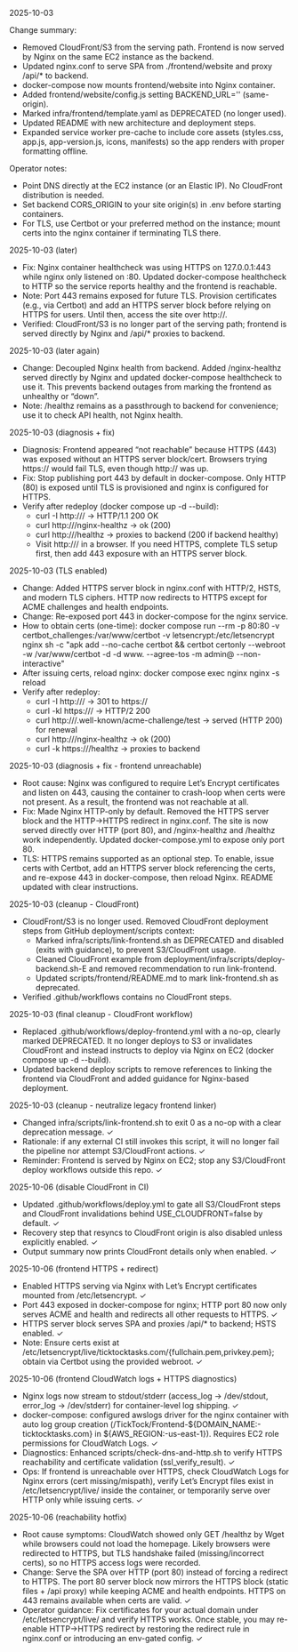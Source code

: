 2025-10-03

Change summary:
- Removed CloudFront/S3 from the serving path. Frontend is now served by Nginx on the same EC2 instance as the backend.
- Updated nginx.conf to serve SPA from ./frontend/website and proxy /api/* to backend.
- docker-compose now mounts frontend/website into Nginx container.
- Added frontend/website/config.js setting BACKEND_URL='' (same-origin).
- Marked infra/frontend/template.yaml as DEPRECATED (no longer used).
- Updated README with new architecture and deployment steps.
- Expanded service worker pre-cache to include core assets (styles.css, app.js, app-version.js, icons, manifests) so the app renders with proper formatting offline.

Operator notes:
- Point DNS directly at the EC2 instance (or an Elastic IP). No CloudFront distribution is needed.
- Set backend CORS_ORIGIN to your site origin(s) in .env before starting containers.
- For TLS, use Certbot or your preferred method on the instance; mount certs into the nginx container if terminating TLS there.


2025-10-03 (later)
- Fix: Nginx container healthcheck was using HTTPS on 127.0.0.1:443 while nginx only listened on :80. Updated docker-compose healthcheck to HTTP so the service reports healthy and the frontend is reachable.
- Note: Port 443 remains exposed for future TLS. Provision certificates (e.g., via Certbot) and add an HTTPS server block before relying on HTTPS for users. Until then, access the site over http://.
- Verified: CloudFront/S3 is no longer part of the serving path; frontend is served directly by Nginx and /api/* proxies to backend.

2025-10-03 (later again)
- Change: Decoupled Nginx health from backend. Added /nginx-healthz served directly by Nginx and updated docker-compose healthcheck to use it. This prevents backend outages from marking the frontend as unhealthy or “down”.
- Note: /healthz remains as a passthrough to backend for convenience; use it to check API health, not Nginx health.

2025-10-03 (diagnosis + fix)
- Diagnosis: Frontend appeared “not reachable” because HTTPS (443) was exposed without an HTTPS server block/cert. Browsers trying https:// would fail TLS, even though http:// was up.
- Fix: Stop publishing port 443 by default in docker-compose. Only HTTP (80) is exposed until TLS is provisioned and nginx is configured for HTTPS.
- Verify after redeploy (docker compose up -d --build):
  - curl -I http://<host>/ → HTTP/1.1 200 OK
  - curl http://<host>/nginx-healthz → ok (200)
  - curl http://<host>/healthz → proxies to backend (200 if backend healthy)
  - Visit http://<your-domain>/ in a browser. If you need HTTPS, complete TLS setup first, then add 443 exposure with an HTTPS server block.

2025-10-03 (TLS enabled)
- Change: Added HTTPS server block in nginx.conf with HTTP/2, HSTS, and modern TLS ciphers. HTTP now redirects to HTTPS except for ACME challenges and health endpoints.
- Change: Re-exposed port 443 in docker-compose for the nginx service.
- How to obtain certs (one-time):
  docker compose run --rm -p 80:80 -v certbot_challenges:/var/www/certbot -v letsencrypt:/etc/letsencrypt nginx sh -c "apk add --no-cache certbot && certbot certonly --webroot -w /var/www/certbot -d <domain> -d www.<domain> --agree-tos -m admin@<domain> --non-interactive"
- After issuing certs, reload nginx: docker compose exec nginx nginx -s reload
- Verify after redeploy:
  - curl -I http://<host>/ → 301 to https://
  - curl -kI https://<host>/ → HTTP/2 200
  - curl http://<host>/.well-known/acme-challenge/test → served (HTTP 200) for renewal
  - curl http://<host>/nginx-healthz → ok (200)
  - curl -k https://<host>/healthz → proxies to backend

2025-10-03 (diagnosis + fix - frontend unreachable)
- Root cause: Nginx was configured to require Let’s Encrypt certificates and listen on 443, causing the container to crash-loop when certs were not present. As a result, the frontend was not reachable at all.
- Fix: Made Nginx HTTP-only by default. Removed the HTTPS server block and the HTTP→HTTPS redirect in nginx.conf. The site is now served directly over HTTP (port 80), and /nginx-healthz and /healthz work independently. Updated docker-compose.yml to expose only port 80.
- TLS: HTTPS remains supported as an optional step. To enable, issue certs with Certbot, add an HTTPS server block referencing the certs, and re-expose 443 in docker-compose, then reload Nginx. README updated with clear instructions.

2025-10-03 (cleanup - CloudFront)
- CloudFront/S3 is no longer used. Removed CloudFront deployment steps from GitHub deployment/scripts context:
  - Marked infra/scripts/link-frontend.sh as DEPRECATED and disabled (exits with guidance), to prevent S3/CloudFront usage.
  - Cleaned CloudFront example from deployment/infra/scripts/deploy-backend.sh-E and removed recommendation to run link-frontend.
  - Updated scripts/frontend/README.md to mark link-frontend.sh as deprecated.
- Verified .github/workflows contains no CloudFront steps.

2025-10-03 (final cleanup - CloudFront workflow)
- Replaced .github/workflows/deploy-frontend.yml with a no-op, clearly marked DEPRECATED. It no longer deploys to S3 or invalidates CloudFront and instead instructs to deploy via Nginx on EC2 (docker compose up -d --build).
- Updated backend deploy scripts to remove references to linking the frontend via CloudFront and added guidance for Nginx-based deployment.



2025-10-03 (cleanup - neutralize legacy frontend linker)
- Changed infra/scripts/link-frontend.sh to exit 0 as a no-op with a clear deprecation message. ✓
- Rationale: if any external CI still invokes this script, it will no longer fail the pipeline nor attempt S3/CloudFront actions. ✓
- Reminder: Frontend is served by Nginx on EC2; stop any S3/CloudFront deploy workflows outside this repo. ✓

2025-10-06 (disable CloudFront in CI)
- Updated .github/workflows/deploy.yml to gate all S3/CloudFront steps and CloudFront invalidations behind USE_CLOUDFRONT=false by default. ✓
- Recovery step that resyncs to CloudFront origin is also disabled unless explicitly enabled. ✓
- Output summary now prints CloudFront details only when enabled. ✓

2025-10-06 (frontend HTTPS + redirect)
- Enabled HTTPS serving via Nginx with Let’s Encrypt certificates mounted from /etc/letsencrypt. ✓
- Port 443 exposed in docker-compose for nginx; HTTP port 80 now only serves ACME and health and redirects all other requests to HTTPS. ✓
- HTTPS server block serves SPA and proxies /api/* to backend; HSTS enabled. ✓
- Note: Ensure certs exist at /etc/letsencrypt/live/ticktocktasks.com/{fullchain.pem,privkey.pem}; obtain via Certbot using the provided webroot. ✓

2025-10-06 (frontend CloudWatch logs + HTTPS diagnostics)
- Nginx logs now stream to stdout/stderr (access_log -> /dev/stdout, error_log -> /dev/stderr) for container-level log shipping. ✓
- docker-compose: configured awslogs driver for the nginx container with auto log group creation (/TickTock/Frontend-${DOMAIN_NAME:-ticktocktasks.com} in ${AWS_REGION:-us-east-1}). Requires EC2 role permissions for CloudWatch Logs. ✓
- Diagnostics: Enhanced scripts/check-dns-and-http.sh to verify HTTPS reachability and certificate validation (ssl_verify_result). ✓
- Ops: If frontend is unreachable over HTTPS, check CloudWatch Logs for Nginx errors (cert missing/mispath), verify Let’s Encrypt files exist in /etc/letsencrypt/live/<domain> inside the container, or temporarily serve over HTTP only while issuing certs. ✓

2025-10-06 (reachability hotfix)
- Root cause symptoms: CloudWatch showed only GET /healthz by Wget while browsers could not load the homepage. Likely browsers were redirected to HTTPS, but TLS handshake failed (missing/incorrect certs), so no HTTPS access logs were recorded. 
- Change: Serve the SPA over HTTP (port 80) instead of forcing a redirect to HTTPS. The port 80 server block now mirrors the HTTPS block (static files + /api proxy) while keeping ACME and health endpoints. HTTPS on 443 remains available when certs are valid. ✓
- Operator guidance: Fix certificates for your actual domain under /etc/letsencrypt/live/<domain> and verify HTTPS works. Once stable, you may re-enable HTTP→HTTPS redirect by restoring the redirect rule in nginx.conf or introducing an env-gated config. ✓

